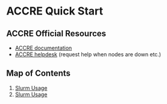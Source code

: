 # ACCRE Quick Start

## ACCRE Official Resources
- [ACCRE documentation](https://help.accre.vanderbilt.edu/index.php?title=Overview)
- [ACCRE helpdesk](https://www.vanderbilt.edu/accre/support/helpdesk/) (request help when nodes are down etc.) 

## Map of Contents
1. [Slurm Usage](Slurm%20Usage.md)
1. [Slurm Usage](Slurm%20Usage.md)
